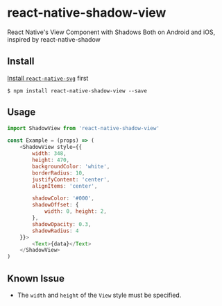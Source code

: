 # react-native-shadow-view
React Native's View Component with Shadows Both on Android and iOS, inspired by react-native-shadow

## Install

[Install `react-native-svg`](https://github.com/react-native-community/react-native-svg) first


```
$ npm install react-native-shadow-view --save
```

## Usage

``` javascript
import ShadowView from 'react-native-shadow-view'

const Example = (props) => (
    <ShadowView style={{
        width: 348,
        height: 470,
        backgroundColor: 'white',
        borderRadius: 10,
        justifyContent: 'center',
        alignItems: 'center',

        shadowColor: '#000',
        shadowOffset: {
            width: 0, height: 2,
        },
        shadowOpacity: 0.3,
        shadowRadius: 4
    }}>
        <Text>{data}</Text>
    </ShadowView>
)
```

## Known Issue

- The `width` and `height` of the `View` style must be specified.
